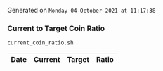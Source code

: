 Generated on `Monday 04-October-2021 at 11:17:38`

### Current to Target Coin Ratio
`current_coin_ratio.sh`

Date|Current|Target|Ratio
---|---|---|---
